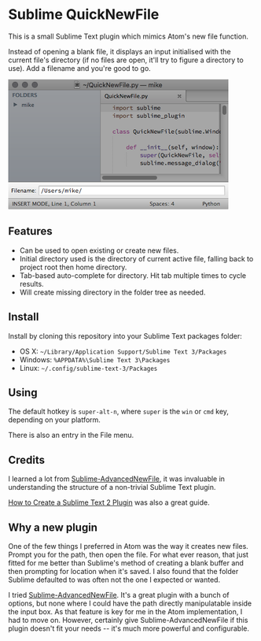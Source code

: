 # Sublime QuickNewFile

This is a small Sublime Text plugin which mimics Atom's new file function. 

Instead of opening a blank file, it displays an input initialised with the current file's directory (if no files are open, it'll try to figure a directory to use). Add a filename and you're good to go.

![QuickNewFile](QuickNewFile.png)

## Features

- Can be used to open existing or create new files.
- Initial directory used is the directory of current active file, falling back to project root then home directory.
- Tab-based auto-complete for directory. Hit tab multiple times to cycle results.
- Will create missing directory in the folder tree as needed.

## Install

Install by cloning this repository into your Sublime Text packages folder:

- OS X: `~/Library/Application Support/Sublime Text 3/Packages`
- Windows: `%APPDATA%\Sublime Text 3\Packages`
- Linux: `~/.config/sublime-text-3/Packages`

## Using

The default hotkey is `super-alt-n`, where `super` is the `win` or `cmd` key, depending on your platform.

There is also an entry in the File menu.

## Credits

I learned a lot from [Sublime-AdvancedNewFile](https://github.com/skuroda/Sublime-AdvancedNewFile), it was invaluable in understanding the structure of a non-trivial Sublime Text plugin.

[How to Create a Sublime Text 2 Plugin](http://code.tutsplus.com/tutorials/how-to-create-a-sublime-text-2-plugin--net-22685) was also a great guide.

## Why a new plugin

One of the few things I preferred in Atom was the way it creates new files. Prompt you for the path, then open the file. For what ever reason, that just fitted for me better than Sublime's method of creating a blank buffer and then prompting for location when it's saved. I also found that the folder Sublime defaulted to was often not the one I expected or wanted.

I tried [Sublime-AdvancedNewFile](https://github.com/skuroda/Sublime-AdvancedNewFile). It's a great plugin with a bunch of options, but none where I could have the path directly manipulatable inside the input box. As that feature is key for me in the Atom implementation, I had to move on. However, certainly give Sublime-AdvancedNewFile if this plugin doesn't fit your needs -- it's much more powerful and configurable.
